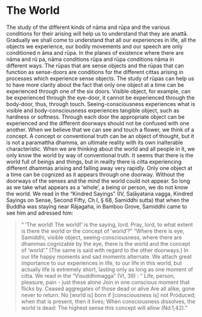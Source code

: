 # The World

The study of the different kinds of nāma and rūpa and the various
conditions for their arising will help us to understand that they are
anattā. Gradually we shall come to understand that all our experiences
in life, all the objects we experience, our bodily movements and our
speech are only conditioned n āma and rūpa. In the planes of existence
where there are nāma and rū pa, nāma conditions rūpa and rūpa conditions
nāma in different ways. The rūpas that are sense objects and the rūpas
that can function as sense-doors are conditions for the different cittas
arising in processes which experience sense objects. The study of rūpas
can help us to have more clarity about the fact that only one object at
a time can be experienced through one of the six doors. Visible object,
for example, can be experienced through the eye-door, it cannot be
experienced through the body-door, thus, through touch.
Seeing-consciousness experiences what is visible and body-consciousness
experiences tangible object, such as hardness or softness. Through each
door the appropriate object can be experienced and the different
doorways should not be confused with one another. When we believe that
we can see and touch a flower, we think of a concept. A concept or
conventional truth can be an object of thought, but it is not a
paramattha dhamma, an ultimate reality with its own inalterable
characteristic. When we are thinking about the world and all people in
it, we only know the world by way of conventional truth. It seems that
there is the world full of beings and things, but in reality there is
citta experiencing different dhammas arising and falling away very
rapidly. Only one object at a time can be cognized as it appears through
one doorway. Without the doorways of the senses and the mind the world
could not appear. So long as we take what appears as a ‘whole’, a being
or person, we do not know the world. We read in the “Kindred Sayings”
(IV, Saḷāyatana vagga, Kindred Sayings on Sense, Second Fifty, Ch I, §
68, Samiddhi sutta) that when the Buddha was staying near Rājagaha, in
Bamboo Grove, Samiddhi came to see him and adressed him:

> “ ‘The world! The world!’ is the saying, lord. Pray, lord, to what
> extent is there the world or the concept of ‘world’?” “Where there is
> eye, Samiddhi, visible object, seeing-consciousness, where there are
> dhammas cognizable by the eye, there is the world and the concept of
> ‘world’.” (The same is said with regard to the other doorways.) In our
> life happy moments and sad moments alternate. We attach great
> importance to our experiences in life, to our life in this world, but
> actually life is extremely short, lasting only as long as one moment
> of citta. We read in the “Visuddhimagga” (VI, 39) : “ Life, person,
> pleasure, pain - just these alone Join in one conscious moment that
> flicks by. Ceased aggregates of those dead or alive Are all alike,
> gone never to return. No [world is] born if [consciousness is] not
> Produced; when that is present, then it lives; When consciousness
> dissolves, the world is dead: The highest sense this concept will
> allow (Nd.1,42).”
